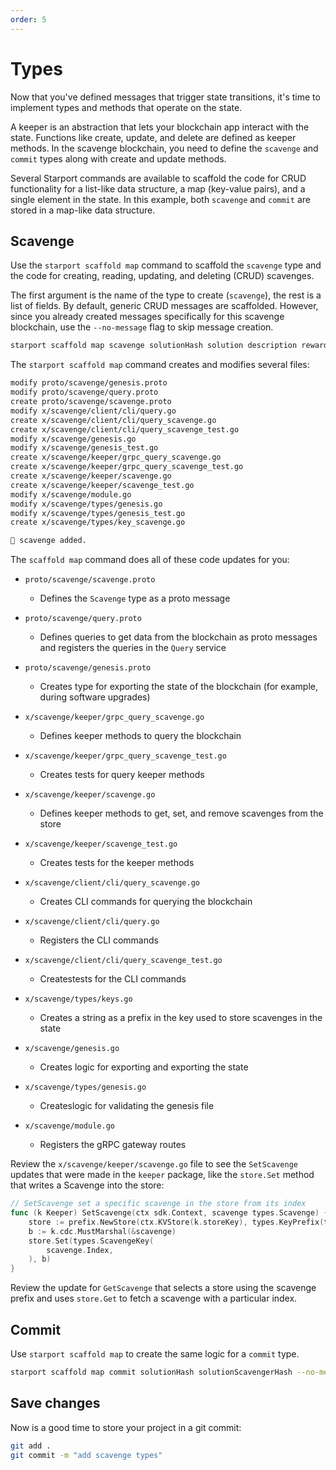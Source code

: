 ```yaml
---
order: 5
---
```


# Types

Now that you've defined messages that trigger state transitions, it's time to implement types and methods that operate on the state.

A keeper is an abstraction that lets your blockchain app interact with the state. Functions like create, update, and delete are defined as keeper methods. In the scavenge blockchain, you need to define the `scavenge` and `commit` types along with create and update methods.

Several Starport commands are available to scaffold the code for CRUD functionality for a list-like data structure, a map (key-value pairs), and a single element in the state. In this example, both `scavenge` and `commit` are stored in a map-like data structure.

## Scavenge

Use the `starport scaffold map` command to scaffold the `scavenge` type and the code for creating, reading, updating, and deleting (CRUD) scavenges.

The first argument is the name of the type to create (`scavenge`), the rest is a list of fields. By default, generic CRUD messages are scaffolded. However, since you already created messages specifically for this scavenge blockchain, use the `--no-message` flag to skip message creation.

```bash
starport scaffold map scavenge solutionHash solution description reward scavenger --no-message
```

The `starport scaffold map` command creates and modifies several files:

```bash
modify proto/scavenge/genesis.proto
modify proto/scavenge/query.proto
create proto/scavenge/scavenge.proto
modify x/scavenge/client/cli/query.go
create x/scavenge/client/cli/query_scavenge.go
create x/scavenge/client/cli/query_scavenge_test.go
modify x/scavenge/genesis.go
modify x/scavenge/genesis_test.go
create x/scavenge/keeper/grpc_query_scavenge.go
create x/scavenge/keeper/grpc_query_scavenge_test.go
create x/scavenge/keeper/scavenge.go
create x/scavenge/keeper/scavenge_test.go
modify x/scavenge/module.go
modify x/scavenge/types/genesis.go
modify x/scavenge/types/genesis_test.go
create x/scavenge/types/key_scavenge.go

🎉 scavenge added.
```

The `scaffold map` command does all of these code updates for you:

* `proto/scavenge/scavenge.proto`

  * Defines the `Scavenge` type as a proto message

* `proto/scavenge/query.proto`

  * Defines queries to get data from the blockchain as proto messages and registers the queries in the `Query` service

* `proto/scavenge/genesis.proto`

  * Creates type for exporting the state of the blockchain (for example, during software upgrades)

* `x/scavenge/keeper/grpc_query_scavenge.go`

  * Defines keeper methods to query the blockchain

* `x/scavenge/keeper/grpc_query_scavenge_test.go`

  * Creates tests for query keeper methods

* `x/scavenge/keeper/scavenge.go`

  * Defines keeper methods to get, set, and remove scavenges from the store

* `x/scavenge/keeper/scavenge_test.go`

  * Creates tests for the keeper methods

* `x/scavenge/client/cli/query_scavenge.go`

  * Creates CLI commands for querying the blockchain

* `x/scavenge/client/cli/query.go`

  * Registers the CLI commands

* `x/scavenge/client/cli/query_scavenge_test.go`

  * Createstests for the CLI commands

* `x/scavenge/types/keys.go`

  * Creates a string as a prefix in the key used to store scavenges in the state

* `x/scavenge/genesis.go`

  * Creates logic for exporting and exporting the state

* `x/scavenge/types/genesis.go`

  * Createslogic for validating the genesis file

* `x/scavenge/module.go`

  * Registers the gRPC gateway routes

Review the `x/scavenge/keeper/scavenge.go` file to see the `SetScavenge` updates that were made in the `keeper` package, like the `store.Set` method that writes a Scavenge into the store:

```go
// SetScavenge set a specific scavenge in the store from its index
func (k Keeper) SetScavenge(ctx sdk.Context, scavenge types.Scavenge) {
	store := prefix.NewStore(ctx.KVStore(k.storeKey), types.KeyPrefix(types.ScavengeKeyPrefix))
	b := k.cdc.MustMarshal(&scavenge)
	store.Set(types.ScavengeKey(
		scavenge.Index,
	), b)
}
```

Review the update for `GetScavenge` that selects a store using the scavenge prefix and uses `store.Get` to fetch a scavenge with a particular index.

## Commit

Use `starport scaffold map` to create the same logic for a `commit` type.

```bash
starport scaffold map commit solutionHash solutionScavengerHash --no-message
```

## Save changes

Now is a good time to store your project in a git commit:

```bash
git add .
git commit -m "add scavenge types"
```
